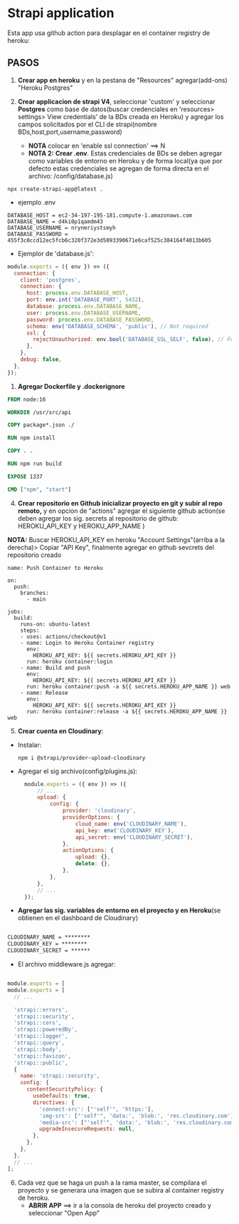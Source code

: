 # Strapi application

Esta app usa github action para desplagar en el container registry de heroku:

## PASOS

1. **Crear app en heroku** y en la pestana de "Resources" agregar(add-ons) "Heroku Postgres"

2. **Crear applicacion de strapi V4**, seleccionar 'custom' y seleccionar **Postgres** como base de datos(buscar credenciales en 'resources> settings> View credentials' de la BDs creada en Heroku) y agregar los campos solicitados por el CLI de strapi(nombre BDs,host,port,username,password)
   * **NOTA** colocar en 'enable ssl connection' ==> N
   * **NOTA 2:** **Crear .env**. Estas credenciales de BDs se deben agregar como variables de entorno en Heroku y de forma local(ya que por defecto estas credenciales se agregan de forma directa en el archivo: /config/database.js)

```npm
npx create-strapi-app@latest .
```

* ejemplo .env

```env
DATABASE_HOST = ec2-34-197-195-181.compute-1.amazonaws.com
DATABASE_NAME = d4ki0p1qamdm43
DATABASE_USERNAME = nrynmriystsmyh
DATABASE_PASSWORD = 455f3c0ccd12ec5fcb6c320f372e3d5093390671e6caf525c384164f4013b605
```


* Ejemplor de 'database.js':

```javascript
module.exports = ({ env }) => ({
  connection: {
    client: 'postgres',
    connection: {
      host: process.env.DATABASE_HOST,
      port: env.int('DATABASE_PORT', 5432),
      database: process.env.DATABASE_NAME,
      user: process.env.DATABASE_USERNAME,
      password: process.env.DATABASE_PASSWORD,
      schema: env('DATABASE_SCHEMA', 'public'), // Not required
      ssl: {
        rejectUnauthorized: env.bool('DATABASE_SSL_SELF', false), // For self-signed certificates
      },
    },
    debug: false,
  },
});
```

1. **Agregar Dockerfile y .dockerignore**

```Dockerfile
FROM node:16

WORKDIR /usr/src/api

COPY package*.json ./

RUN npm install

COPY . .

RUN npm run build

EXPOSE 1337

CMD ["npm", "start"]
```

4. **Crear repositorio en Github inicializar proyecto en git y subir al repo remoto,** y en opcion de "actions" agregar el siguiente github action(se deben agregar los sig. secrets al repositorio de github: HEROKU_API_KEY y HEROKU_APP_NAME )

 **NOTA:** Buscar HEROKU_API_KEY en heroku "Account Settings"(arriba a la derecha)> Copiar "API Key", finalmente agregar en github sevcrets del repositorio creado

```npm
name: Push Container to Heroku

on: 
  push:
    branches:
      - main

jobs:
  build:
    runs-on: ubuntu-latest
    steps:
    - uses: actions/checkout@v1
    - name: Login to Heroku Container registry
      env: 
        HEROKU_API_KEY: ${{ secrets.HEROKU_API_KEY }}
      run: heroku container:login 
    - name: Build and push
      env:
        HEROKU_API_KEY: ${{ secrets.HEROKU_API_KEY }}
      run: heroku container:push -a ${{ secrets.HEROKU_APP_NAME }} web 
    - name: Release
      env:
        HEROKU_API_KEY: ${{ secrets.HEROKU_API_KEY }}
      run: heroku container:release -a ${{ secrets.HEROKU_APP_NAME }} web 
```

5. **Crear cuenta en Cloudinary**:

* Instalar:
  
  ```npm
  npm i @strapi/provider-upload-cloudinary
  ```

* Agregar el sig archivo(config/plugins.js):
  
  ```javascript
    module.exports = ({ env }) => ({
        // ...
        upload: {
            config: {
                provider: 'cloudinary',
                providerOptions: {
                    cloud_name: env('CLOUDINARY_NAME'),
                    api_key: env('CLOUDINARY_KEY'),
                    api_secret: env('CLOUDINARY_SECRET'),
                },
                actionOptions: {
                    upload: {},
                    delete: {},
                },
            },
        },
        // ...
    });

    ```

*  **Agregar las sig. variables de entorno en el proyecto y en Heroku**(se obtienen en el dashboard de Cloudinary)
  

```cmd

CLOUDINARY_NAME = ********
CLOUDINARY_KEY = ********
CLOUDINARY_SECRET = ******
```

* El archivo middleware.js agregar:

```javascript

module.exports = [
module.exports = [
  // ...

  'strapi::errors',
  'strapi::security',
  'strapi::cors',
  'strapi::poweredBy',
  'strapi::logger',
  'strapi::query',
  'strapi::body',
  'strapi::favicon',
  'strapi::public',
  {
    name: 'strapi::security',
    config: {
      contentSecurityPolicy: {
        useDefaults: true,
        directives: {
          'connect-src': ["'self'", 'https:'],
          'img-src': ["'self'", 'data:', 'blob:', 'res.cloudinary.com'],
          'media-src': ["'self'", 'data:', 'blob:', 'res.cloudinary.com'],
          upgradeInsecureRequests: null,
        },
      },
    },
  },
  // ...
];

```


6. Cada vez que se haga un push a la rama master, se compilara el proyecto y se generara una imagen que se subira al container registry de heroku.
   * **ABRIR APP** ==> ir a la consola de heroku del proyecto creado y seleccionar "Open App"